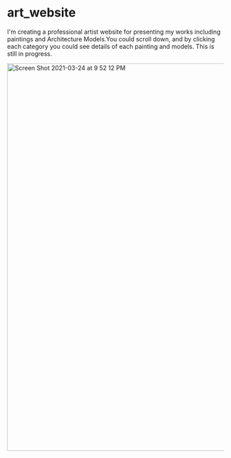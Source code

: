 # art_website
I'm creating a professional artist website for presenting my works including paintings and Architecture Models.You could scroll down, and by clicking each category you could see details of each painting and models. This is still in progress.

<img width="900" alt="Screen Shot 2021-03-24 at 9 52 12 PM" src="https://user-images.githubusercontent.com/79215628/112323521-d219aa80-8cec-11eb-8a03-741092333348.png">
